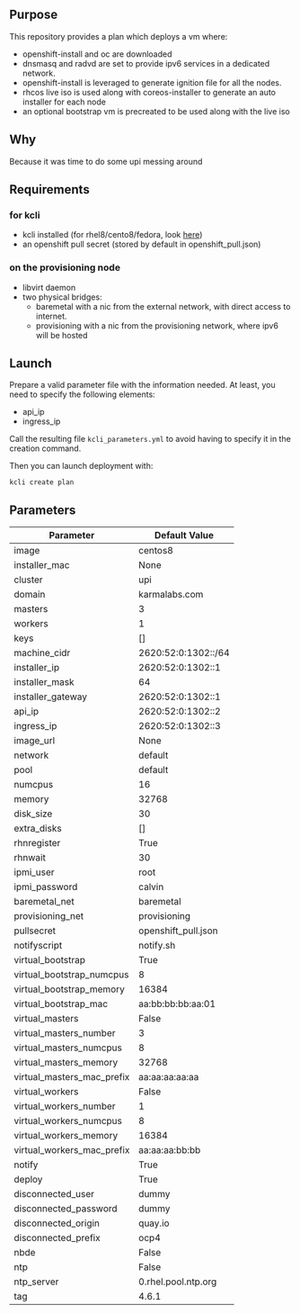 ## Purpose

This repository provides a plan which deploys a vm where:
- openshift-install and oc are downloaded
- dnsmasq and radvd are set to provide ipv6 services in a dedicated network.
- openshift-install is leveraged to generate ignition file for all the nodes.
- rhcos live iso is used along with coreos-installer to generate an auto installer for each node
- an optional bootstrap vm is precreated to be used along with the live iso

## Why

Because it was time to do some upi messing around

## Requirements

### for kcli

- kcli installed (for rhel8/cento8/fedora, look [here](https://kcli.readthedocs.io/en/latest/#package-install-method))
- an openshift pull secret (stored by default in openshift_pull.json)

### on the provisioning node

- libvirt daemon
- two physical bridges:
    - baremetal with a nic from the external network, with direct access to internet.
    - provisioning with a nic from the provisioning network, where ipv6 will be hosted

## Launch

Prepare a valid parameter file with the information needed. At least, you need to specify the following elements:

- api_ip
- ingress_ip

Call the resulting file `kcli_parameters.yml` to avoid having to specify it in the creation command.

Then you can launch deployment with:

```
kcli create plan
```

## Parameters

|Parameter                 |Default Value      |
|--------------------------|-------------------|
|image                     |centos8            |
|installer_mac             |None               |
|cluster                   |upi                |
|domain                    |karmalabs.com      |
|masters                   |3                  |
|workers                   |1                  |
|keys                      |[]                 |
|machine_cidr              |2620:52:0:1302::/64|
|installer_ip              |2620:52:0:1302::1  |
|installer_mask            |64                 |
|installer_gateway         |2620:52:0:1302::1  |
|api_ip                    |2620:52:0:1302::2  |
|ingress_ip                |2620:52:0:1302::3  |
|image_url                 |None               |
|network                   |default            |
|pool                      |default            |
|numcpus                   |16                 |
|memory                    |32768              |
|disk_size                 |30                 |
|extra_disks               |[]                 |
|rhnregister               |True               |
|rhnwait                   |30                 |
|ipmi_user                 |root               |
|ipmi_password             |calvin             |
|baremetal_net             |baremetal          |
|provisioning_net          |provisioning       |
|pullsecret                |openshift_pull.json|
|notifyscript              |notify.sh          |
|virtual_bootstrap         |True               |
|virtual_bootstrap_numcpus |8                  |
|virtual_bootstrap_memory  |16384              |
|virtual_bootstrap_mac     |aa:bb:bb:bb:aa:01  |
|virtual_masters           |False              |
|virtual_masters_number    |3                  |
|virtual_masters_numcpus   |8                  |
|virtual_masters_memory    |32768              |
|virtual_masters_mac_prefix|aa:aa:aa:aa:aa     |
|virtual_workers           |False              |
|virtual_workers_number    |1                  |
|virtual_workers_numcpus   |8                  |
|virtual_workers_memory    |16384              |
|virtual_workers_mac_prefix|aa:aa:aa:bb:bb     |
|notify                    |True               |
|deploy                    |True               |
|disconnected_user         |dummy              |
|disconnected_password     |dummy              |
|disconnected_origin       |quay.io            |
|disconnected_prefix       |ocp4               |
|nbde                      |False              |
|ntp                       |False              |
|ntp_server                |0.rhel.pool.ntp.org|
|tag                       |4.6.1              |
